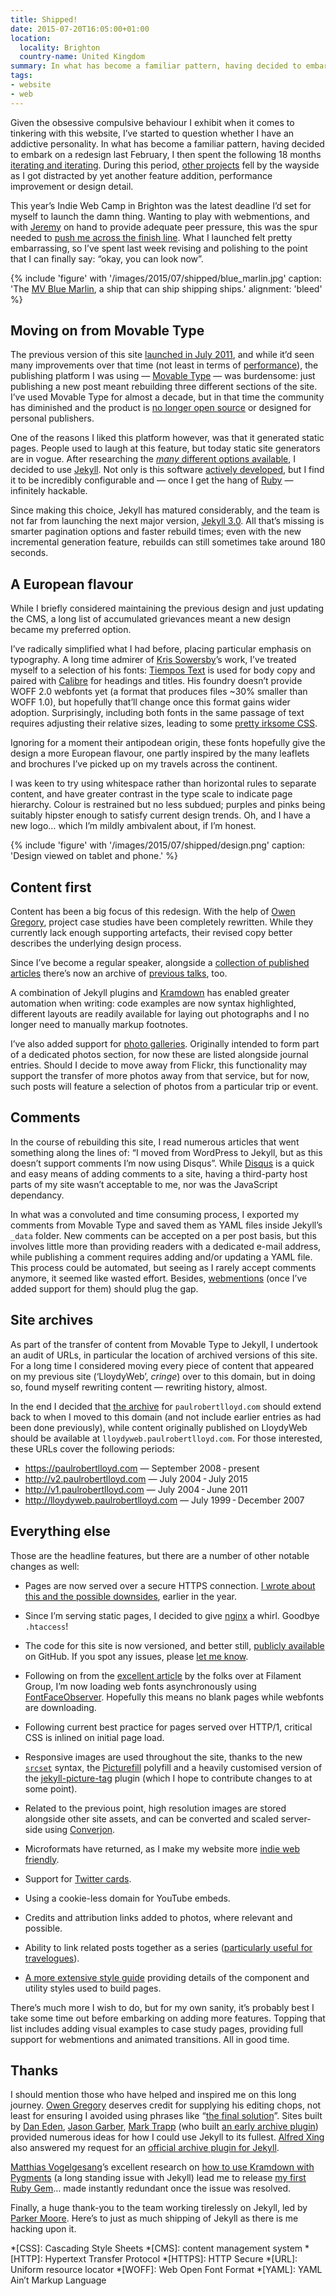 ```yaml
---
title: Shipped!
date: 2015-07-20T16:05:00+01:00
location:
  locality: Brighton
  country-name: United Kingdom
summary: In what has become a familiar pattern, having decided to embark on a redesign last February, I then spent the following 18 months iterating and iterating. Now, after many missed deadlines, I have finally launched my new site.
tags:
- website
- web
---
```

Given the obsessive compulsive behaviour I exhibit when it comes to tinkering with this website, I’ve started to question whether I have an addictive personality. In what has become a familiar pattern, having decided to embark on a redesign last February, I then spent the following 18 months [iterating and iterating][1]. During this period, [other projects][2] fell by the wayside as I got distracted by yet another feature addition, performance improvement or design detail.

This year’s Indie Web Camp in Brighton was the latest deadline I’d set for myself to launch the damn thing. Wanting to play with webmentions, and with [Jeremy][3] on hand to provide adequate peer pressure, this was the spur needed to [push me across the finish line][4]. What I launched felt pretty embarrassing, so I’ve spent last week revising and polishing to the point that I can finally say: “okay, you can look now”.

{% include 'figure' with '/images/2015/07/shipped/blue_marlin.jpg'
  caption: 'The [MV Blue Marlin](https://en.wikipedia.org/wiki/MV_Blue_Marlin), a ship that can ship shipping ships.'
  alignment: 'bleed'
%}

## Moving on from Movable Type

The previous version of this site [launched in July 2011][5], and while it’d seen many improvements over that time (not least in terms of [performance][6]), the publishing platform I was using — [Movable Type][7] — was burdensome: just publishing a new post meant rebuilding three different sections of the site. I’ve used Movable Type for almost a decade, but in that time the community has diminished and the product is [no longer open source][8] or designed for personal publishers.

One of the reasons I liked this platform however, was that it generated static pages. People used to laugh at this feature, but today static site generators are in vogue. After researching the [_many_ different options available][9], I decided to use [Jekyll][10]. Not only is this software [actively developed][11], but I find it to be incredibly configurable and — once I get the hang of [Ruby][12] — infinitely hackable.

Since making this choice, Jekyll has matured considerably, and the team is not far from launching the next major version, [Jekyll 3.0][13]. All that’s missing is smarter pagination options and faster rebuild times; even with the new incremental generation feature, rebuilds can still sometimes take around 180 seconds.

## A European flavour

While I briefly considered maintaining the previous design and just updating the CMS, a long list of accumulated grievances meant a new design became my preferred option.

I’ve radically simplified what I had before, placing particular emphasis on typography. A long time admirer of [Kris Sowersby][14]’s work, I’ve treated myself to a selection of his fonts: [Tiempos Text][15] is used for body copy and paired with [Calibre][16] for headings and titles. His foundry doesn’t provide WOFF 2.0 webfonts yet (a format that produces files ~30% smaller than WOFF 1.0), but hopefully that’ll change once this format gains wider adoption. Surprisingly, including both fonts in the same passage of text requires adjusting their relative sizes, leading to some [pretty irksome CSS][17].

Ignoring for a moment their antipodean origin, these fonts hopefully give the design a more European flavour, one partly inspired by the many leaflets and brochures I’ve picked up on my travels across the continent.

I was keen to try using whitespace rather than horizontal rules to separate content, and have greater contrast in the type scale to indicate page hierarchy. Colour is restrained but no less subdued; purples and pinks being suitably hipster enough to satisfy current design trends. Oh, and I have a new logo… which I’m mildly ambivalent about, if I’m honest.

{% include 'figure' with '/images/2015/07/shipped/design.png'
  caption: 'Design viewed on tablet and phone.'
%}

## Content first

Content has been a big focus of this redesign. With the help of [Owen Gregory][18], project case studies have been completely rewritten. While they currently lack enough supporting artefacts, their revised copy better describes the underlying design process.

Since I’ve become a regular speaker, alongside a [collection of published articles][19] there’s now an archive of [previous talks][20], too.

A combination of Jekyll plugins and [Kramdown][21] has enabled greater automation when writing: code examples are now syntax highlighted, different layouts are readily available for laying out photographs and I no longer need to manually markup footnotes.

I’ve also added support for [photo galleries][22]. Originally intended to form part of a dedicated photos section, for now these are listed alongside journal entries. Should I decide to move away from Flickr, this functionality may support the transfer of more photos away from that service, but for now, such posts will feature a selection of photos from a particular trip or event.

## Comments

In the course of rebuilding this site, I read numerous articles that went something along the lines of: “I moved from WordPress to Jekyll, but as this doesn’t support comments I’m now using Disqus”. While [Disqus][23] is a quick and easy means of adding comments to a site, having a third-party host parts of my site wasn’t acceptable to me, nor was the JavaScript dependancy.

In what was a convoluted and time consuming process, I exported my comments from Movable Type and saved them as YAML files inside Jekyll’s `_data` folder. New comments can be accepted on a per post basis, but this involves little more than providing readers with a dedicated e-mail address, while publishing a comment requires adding and/or updating a YAML file. This process could be automated, but seeing as I rarely accept comments anymore, it seemed like wasted effort. Besides, [webmentions][24] (once I’ve added support for them) should plug the gap.

## Site archives

As part of the transfer of content from Movable Type to Jekyll, I undertook an audit of URLs, in particular the location of archived versions of this site. For a long time I considered moving every piece of content that appeared on my previous site (‘LloydyWeb’, *cringe*) over to this domain, but in doing so, found myself rewriting content — rewriting history, almost.

In the end I decided that [the archive][25] for `paulrobertlloyd.com` should extend back to when I moved to this domain (and not include earlier entries as had been done previously), while content originally published on LloydyWeb should be available at `lloydyweb.paulrobertlloyd.com`. For those interested, these URLs cover the following periods:

* <https://paulrobertlloyd.com> — September 2008 - present
* <http://v2.paulrobertlloyd.com> — July 2004 - July 2015
* <http://v1.paulrobertlloyd.com> — July 2004 - June 2011
* <http://lloydyweb.paulrobertlloyd.com> — July 1999 - December 2007

## Everything else

Those are the headline features, but there are a number of other notable changes as well:

* Pages are now served over a secure HTTPS connection. [I wrote about this and the possible downsides][26], earlier in the year.

* Since I’m serving static pages, I decided to give [nginx][27] a whirl. Goodbye `.htaccess`!

* The code for this site is now versioned, and better still, [publicly available][28] on GitHub. If you spot any issues, please [let me know][29].

* Following on from the [excellent article][30] by the folks over at Filament Group, I’m now loading web fonts asynchronously using [FontFaceObserver][31]. Hopefully this means no blank pages while webfonts are downloading.

* Following current best practice for pages served over HTTP/1, critical CSS is inlined on initial page load.

* Responsive images are used throughout the site, thanks to the new [`srcset`][32] syntax, the [Picturefill][33] polyfill and a heavily customised version of the [jekyll-picture-tag][34] plugin (which I hope to contribute changes to at some point).

* Related to the previous point, high resolution images are stored alongside other site assets, and can be converted and scaled server-side using [Converjon][35].

* Microformats have returned, as I make my website more [indie web friendly][36].

* Support for [Twitter cards][37].

* Using a cookie-less domain for YouTube embeds.

* Credits and attribution links added to photos, where relevant and possible.

* Ability to link related posts together as a series ([particularly useful for travelogues][38]).

* [A more extensive style guide][39] providing details of the component and utility styles used to build pages.

There’s much more I wish to do, but for my own sanity, it’s probably best I take some time out before embarking on adding more features. Topping that list includes adding visual examples to case study pages, providing full support for webmentions and animated transitions. All in good time.

## Thanks

I should mention those who have helped and inspired me on this long journey. [Owen Gregory][40] deserves credit for supplying his editing chops, not least for ensuring I avoided using phrases like “[the final solution][41]”. Sites built by [Dan Eden][42], [Jason Garber][43], [Mark Trapp][44] (who built [an early archive plugin][45]) provided numerous ideas for how I could use Jekyll to its fullest. [Alfred Xing][46] also answered my request for an [official archive plugin for Jekyll][47].

[Matthias Vogelgesang][48]’s excellent research on [how to use Kramdown with Pygments][49] (a long standing issue with Jekyll) lead me to release [my first Ruby Gem][50]… made instantly redundant once the issue was resolved.

Finally, a huge thank-you to the team working tirelessly on Jekyll, led by [Parker Moore][51]. Here’s to just as much shipping of Jekyll as there is me hacking upon it.

[1]: https://github.com/paulrobertlloyd/paulrobertlloyd-v3/commits/master
[2]: http://bradshawsguide.org
[3]: https://adactio.com
[4]: /2015/07/webmentions
[5]: /2011/07/new_and_improved
[6]: /2012/12/trimming_even_more_fat
[7]: https://movabletype.org
[8]: https://movabletype.org/news/2013/07/clarifying_changes_to_movable_type_starting_with_mt6.html
[9]: https://staticsitegenerators.net
[10]: http://jekyllrb.com/
[11]: https://github.com/jekyll/jekyll
[12]: https://www.ruby-lang.org/en/
[13]: https://byparker.com/blog/2014/jekyll-3-the-road-ahead
[14]: https://klim.co.nz
[15]: https://klim.co.nz/retail-fonts/tiempos-text/
[16]: https://klim.co.nz/retail-fonts/calibre/
[17]: https://github.com/paulrobertlloyd/paulrobertlloyd-v3/blob/51b7f70df06ff377db82c4d922754eef29b05dff/source/assets/_stylesheets/scopes/_prose.scss#L76
[18]: http://www.fullcreammilk.co.uk
[19]: https://v3.paulrobertlloyd.com/articles/
[20]: https://v3.paulrobertlloyd.com/talks/
[21]: http://kramdown.gettalong.org
[22]: /2015/03/olympiastadion
[23]: https://disqus.com
[24]: http://indiewebcamp.com/Webmention
[25]: https://v3.paulrobertlloyd.com/archive
[26]: https://paulrobertlloyd.com/2015/05/https_compression
[27]: http://nginx.org
[28]: https://github.com/paulrobertlloyd/paulrobertlloyd-v3
[29]: https://github.com/paulrobertlloyd/paulrobertlloyd-v3/issues
[30]: https://www.filamentgroup.com/lab/font-events.html
[31]: https://github.com/bramstein/fontfaceobserver
[32]: http://www.w3.org/TR/html-srcset/
[33]: https://scottjehl.github.com/picturefill/
[34]: https://github.com/robwierzbowski/jekyll-picture-tag
[35]: https://github.com/berlinonline/converjon
[36]: http://indiewebify.me
[37]: https://dev.twitter.com/cards/overview
[38]: https://v3.paulrobertlloyd.com/2009/12/ending_the_decade_down_under
[39]: https://v3.paulrobertlloyd.com/styleguide/
[40]: http://www.fullcreammilk.co.uk
[41]: https://en.wikipedia.org/wiki/Final_Solution
[42]: http://daneden.me
[43]: http://sixtwothree.org
[44]: https://marktrapp.com
[45]: https://marktrapp.com/projects/jekyll-archive/
[46]: https://alfredxing.com
[47]: https://github.com/jekyll/jekyll-archives
[48]: http://bloerg.net
[49]: http://bloerg.net/2013/03/07/using-kramdown-instead-of-maruku.html
[50]: https://github.com/paulrobertlloyd/jekyll-pypedown
[51]: https://byparker.com

*[CSS]: Cascading Style Sheets
*[CMS]: content management system
*[HTTP]: Hypertext Transfer Protocol
*[HTTPS]: HTTP Secure
*[URL]: Uniform resource locator
*[WOFF]: Web Open Font Format
*[YAML]: YAML Ain’t Markup Language
